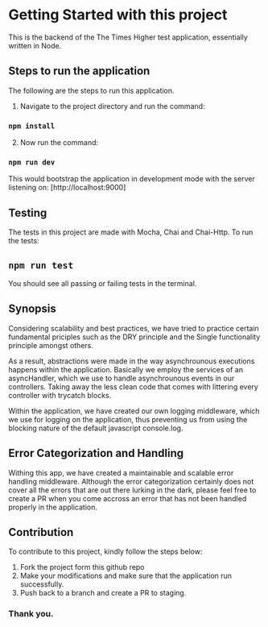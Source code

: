 # Getting Started with this project

This is the backend of the The Times Higher test application, essentially written in Node.

## Steps to run the application

The following are the steps to run this application.

1. Navigate to the project directory and run the command:
### `npm install`

2. Now run the command:
### `npm run dev`

This would bootstrap the application in development mode with the server listening on: [http://localhost:9000]


## Testing
The tests in this project are made with Mocha, Chai and Chai-Http.
To run the tests:
## `npm run test`
You should see all passing or failing tests in the terminal.


## Synopsis
Considering scalability and best practices, we have tried to practice certain fundamental priciples such as the DRY principle and the Single functionality principle amongst others.

As a result, abstractions were made in the way asynchrounous executions happens within the application. Basically we employ the services of an asyncHandler, which we use to handle asynchrounous events in our controllers. Taking away the less clean code that comes with littering every controller with trycatch blocks.

Within the application, we have created our own logging middleware, which we use for logging on the application, thus preventing us from using the blocking nature of the default javascript console.log.

## Error Categorization and Handling
Withing this app, we have created a maintainable and scalable error handling middleware. Although the error categorization certainly does not cover all the errors that are out there lurking in the dark, please feel free to create a PR when you come accross an error that has not been handled properly in the application.


## Contribution
To contribute to this project, kindly follow the steps below:

1. Fork the project form this github repo
2. Make your modifications and make sure that the application run successfully.
3. Push back to a branch and create a PR to staging.

### Thank you.
